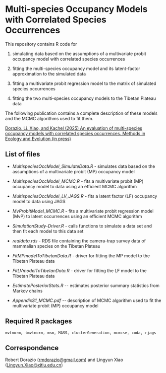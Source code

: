 
# Multi-species Occupancy Models with Correlated Species Occurrences

This repository contains R code for

1. simulating data based on the assumptions of a multivariate probit occupancy model with correlated species occurrences

2. fitting the multi-species occupancy model and its latent-factor approximation to the simulated data

3. fitting a multivariate probit regression model to the matrix of simulated species occurrences

4. fitting the two multi-species occupancy models to the Tibetan Plateau data


The following publication contains a complete description of these models and the MCMC algorithms used to fit them.


[Dorazio, Li, Xiao, and Kachel (2025)  An evaluation of multi-species occupancy models with correlated species occurrences.   Methods in Ecology and Evolution (in press)](https://besjournals.onlinelibrary.wiley.com/doi/full/10.1111/2041-210X.70168)



## List of files

- *MultispeciesOccModel_SimulateData.R* - simulates data based on the assumptions of a multivariate probit (MP) occupancy model

- *MultispeciesOccModel_MCMC.R* - fits a multivariate probit (MP) occupancy model to data using an efficient MCMC algorithm

- *MultispeciesOccModel_LV_JAGS.R* - fits a latent factor (LF) occupancy model to data using JAGS

- *MvProbitModel_MCMC.R* - fits a multivariate probit regression model (MvP) to latent occurrences using an efficient MCMC algorithm

- *SimulationStudy-Driver.R* - calls functions to simulate a data set and then fit each model to this data set


- *realdata.rds*  - RDS file containing the camera-trap survey data of mammalian species on the Tibetan Plateau

- *FitMPmodelToTibetanData.R* - driver for fitting the MP model to the Tibetan Plateau data

- *FitLVmodelToTibetanData.R*  - driver for fitting the LF model to the Tibetan Plateau data


- *EstimatePosteriorStats.R* -- estimates posterior summary statistics from Markov chains

- *AppendixS1_MCMC.pdf* -- description of MCMC algorithm used to fit the multivariate probit (MP) occupancy model



## Required R packages

`mvtnorm, tmvtnorm, msm, MASS, clusterGeneration, mcmcse, coda, rjags`


## Correspondence

Robert Dorazio (<rmdorazio@gmail.com>) and Lingyun Xiao (<Lingyun.Xiao@xjtlu.edu.cn>)

